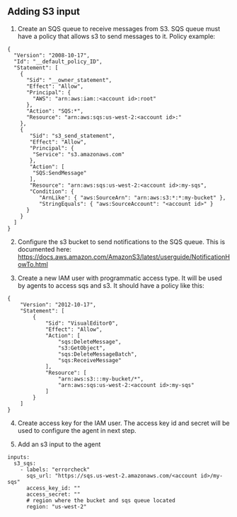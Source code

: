 ## Adding S3 input

1. Create an SQS queue to receive messages from S3. SQS queue must have a policy that allows s3 to send messages to it.
Policy example:
```
{
  "Version": "2008-10-17",
  "Id": "__default_policy_ID",
  "Statement": [
    {
      "Sid": "__owner_statement",
      "Effect": "Allow",
      "Principal": {
        "AWS": "arn:aws:iam::<account id>:root"
      },
      "Action": "SQS:*",
      "Resource": "arn:aws:sqs:us-west-2:<account id>:"
    },
    {
	   "Sid": "s3_send_statement",
	   "Effect": "Allow",
	   "Principal": {
	    "Service": "s3.amazonaws.com"  
	   },
	   "Action": [
	    "SQS:SendMessage"
	   ],
	   "Resource": "arn:aws:sqs:us-west-2:<account id>:my-sqs",
	   "Condition": {
	      "ArnLike": { "aws:SourceArn": "arn:aws:s3:*:*:my-bucket" },
	      "StringEquals": { "aws:SourceAccount": "<account id>" }
      }
    }
  ]
}
```

2. Configure the s3 bucket to send notifications to the SQS queue. This is documented here: https://docs.aws.amazon.com/AmazonS3/latest/userguide/NotificationHowTo.html

3. Create a new IAM user with programmatic access type. It will be used by agents to access sqs and s3. It should have a policy like this:
```
{
    "Version": "2012-10-17",
    "Statement": [
        {
            "Sid": "VisualEditor0",
            "Effect": "Allow",
            "Action": [
                "sqs:DeleteMessage",
                "s3:GetObject",
                "sqs:DeleteMessageBatch",
                "sqs:ReceiveMessage"
            ],
            "Resource": [
                "arn:aws:s3:::my-bucket/*",
                "arn:aws:sqs:us-west-2:<account id>:my-sqs"
            ]
        }
    ]
}
```

4. Create access key for the IAM user. The access key id and secret will be used to configure the agent in next step.


5. Add an s3 input to the agent
```
inputs:
  s3_sqs:
    - labels: "errorcheck"
      sqs_url: "https://sqs.us-west-2.amazonaws.com/<account id>/my-sqs"
      access_key_id: ""
      access_secret: ""
      # region where the bucket and sqs queue located
      region: "us-west-2"
```

